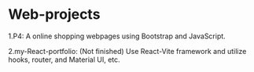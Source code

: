 # Web-projects


1.P4: A online shopping webpages using Bootstrap and JavaScript. 

2.my-React-portfolio: (Not finished) Use React-Vite framework and utilize hooks, router, and Material UI, etc.

